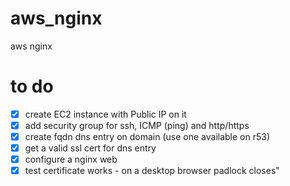 # aws_nginx
aws nginx

# to do 

- [x] create EC2 instance with Public IP on it
- [x] add security group for ssh, ICMP (ping) and http/https
- [x] create fqdn dns entry on domain (use one available on r53)
- [x] get a valid ssl cert for dns entry
- [x] configure a nginx web
- [x] test certificate works - on a desktop browser padlock closes"